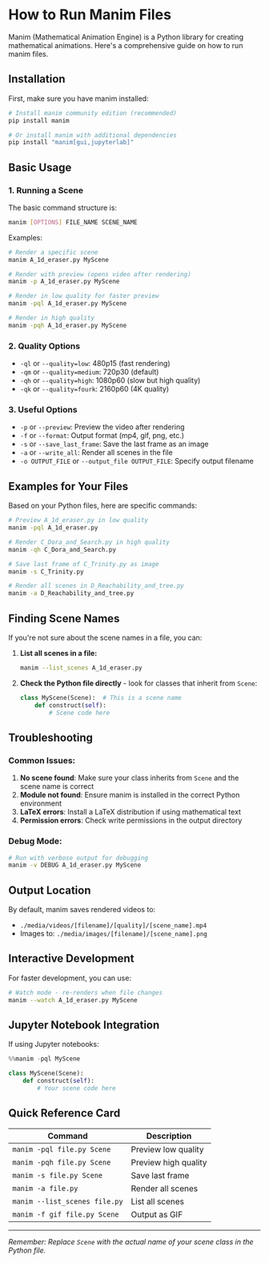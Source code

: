# How to Run Manim Files

Manim (Mathematical Animation Engine) is a Python library for creating mathematical animations. Here's a comprehensive guide on how to run manim files.

## Installation

First, make sure you have manim installed:

```bash
# Install manim community edition (recommended)
pip install manim

# Or install manim with additional dependencies
pip install "manim[gui,jupyterlab]"
```

## Basic Usage

### 1. Running a Scene

The basic command structure is:
```bash
manim [OPTIONS] FILE_NAME SCENE_NAME
```

Examples:
```bash
# Render a specific scene
manim A_1d_eraser.py MyScene

# Render with preview (opens video after rendering)
manim -p A_1d_eraser.py MyScene

# Render in low quality for faster preview
manim -pql A_1d_eraser.py MyScene

# Render in high quality
manim -pqh A_1d_eraser.py MyScene
```

### 2. Quality Options

- `-ql` or `--quality=low`: 480p15 (fast rendering)
- `-qm` or `--quality=medium`: 720p30 (default)
- `-qh` or `--quality=high`: 1080p60 (slow but high quality)
- `-qk` or `--quality=fourk`: 2160p60 (4K quality)

### 3. Useful Options

- `-p` or `--preview`: Preview the video after rendering
- `-f` or `--format`: Output format (mp4, gif, png, etc.)
- `-s` or `--save_last_frame`: Save the last frame as an image
- `-a` or `--write_all`: Render all scenes in the file
- `-o OUTPUT_FILE` or `--output_file OUTPUT_FILE`: Specify output filename

## Examples for Your Files

Based on your Python files, here are specific commands:

```bash
# Preview A_1d_eraser.py in low quality
manim -pql A_1d_eraser.py

# Render C_Dora_and_Search.py in high quality
manim -qh C_Dora_and_Search.py

# Save last frame of C_Trinity.py as image
manim -s C_Trinity.py

# Render all scenes in D_Reachability_and_tree.py
manim -a D_Reachability_and_tree.py
```

## Finding Scene Names

If you're not sure about the scene names in a file, you can:

1. **List all scenes in a file:**
   ```bash
   manim --list_scenes A_1d_eraser.py
   ```

2. **Check the Python file directly** - look for classes that inherit from `Scene`:
   ```python
   class MyScene(Scene):  # This is a scene name
       def construct(self):
           # Scene code here
   ```

## Troubleshooting

### Common Issues:

1. **No scene found**: Make sure your class inherits from `Scene` and the scene name is correct
2. **Module not found**: Ensure manim is installed in the correct Python environment
3. **LaTeX errors**: Install a LaTeX distribution if using mathematical text
4. **Permission errors**: Check write permissions in the output directory

### Debug Mode:
```bash
# Run with verbose output for debugging
manim -v DEBUG A_1d_eraser.py MyScene
```

## Output Location

By default, manim saves rendered videos to:
- `./media/videos/[filename]/[quality]/[scene_name].mp4`
- Images to: `./media/images/[filename]/[scene_name].png`

## Interactive Development

For faster development, you can use:
```bash
# Watch mode - re-renders when file changes
manim --watch A_1d_eraser.py MyScene
```

## Jupyter Notebook Integration

If using Jupyter notebooks:
```python
%%manim -pql MyScene

class MyScene(Scene):
    def construct(self):
        # Your scene code here
```

## Quick Reference Card

| Command | Description |
|---------|-------------|
| `manim -pql file.py Scene` | Preview low quality |
| `manim -pqh file.py Scene` | Preview high quality |
| `manim -s file.py Scene` | Save last frame |
| `manim -a file.py` | Render all scenes |
| `manim --list_scenes file.py` | List all scenes |
| `manim -f gif file.py Scene` | Output as GIF |

---

*Remember: Replace `Scene` with the actual name of your scene class in the Python file.*